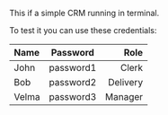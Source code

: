 This if a simple CRM running in terminal.


To test it you can use these credentials:

| Name |  Password  | Role |
|:-----|:--------:|------:|
| John   | password1 | Clerk |
| Bob   |  password2  |   Delivery |
| Velma   | password3 |    Manager |
